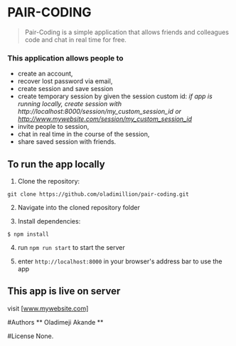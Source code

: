 # PAIR-CODING     

> Pair-Coding is a simple application that allows friends 
> and colleagues code and chat in real time for free.

### This application allows people to 
  - create an account, 
  - recover lost password via email, 
  - create session and save session
  - create temporary session by given the session custom id:
  *if app is running locally, create session with http://localhost:8000/session/my_custom_session_id*
  *or http://www.mywebsite.com/session/my_custom_session_id*
  - invite people to session,
  - chat in real time in the course of the session, 
  - share saved session with friends.

## To run the app locally
  1. Clone the repository:
  ```
  git clone https://github.com/oladimillion/pair-coding.git
  ```
  2. Navigate into the cloned repository folder

  3. Install dependencies:
  ```
  $ npm install
  ```
  4. run `npm run start` to start the server

  5. enter `http://localhost:8000` in your browser's address bar to use the app

## This app is live on server
  visit [www.mywebsite.com] 

#Authors
  ** Oladimeji Akande ** 

#License
  None.

